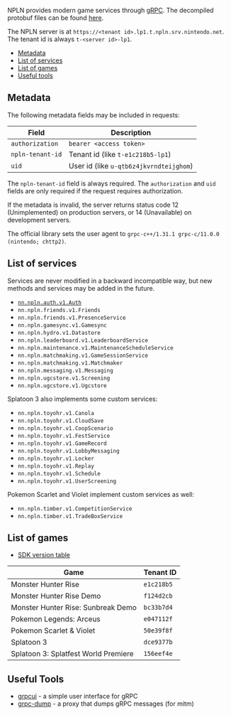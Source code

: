 NPLN provides modern game services through [gRPC](https://grpc.io/). The decompiled protobuf files can be found [here](https://github.com/kinnay/NPLN-Protocols).

The NPLN server is at `https://<tenant id>.lp1.t.npln.srv.nintendo.net`. The tenant id is always `t-<server id>-lp1`.

* [Metadata](#metadata)
* [List of services](#list-of-services)
* [List of games](#list-of-games)
* [Useful tools](#useful-tools)

## Metadata
The following metadata fields may be included in requests:

| Field | Description |
| --- | --- |
| `authorization` | `bearer <access token>` |
| `npln-tenant-id` | Tenant id (like `t-e1c218b5-lp1`) |
| `uid` | User id (like `u-qtb6z4jkvrndteijghom`) |

The `npln-tenant-id` field is always required. The `authorization` and `uid` fields are only required if the request requires authorization.

If the metadata is invalid, the server returns status code 12 (Unimplemented) on production servers, or 14 (Unavailable) on development servers.

The official library sets the user agent to `grpc-c++/1.31.1 grpc-c/11.0.0 (nintendo; chttp2)`.

## List of services
Services are never modified in a backward incompatible way, but new methods and services may be added in the future.

* [`nn.npln.auth.v1.Auth`](Auth-Service)
* `nn.npln.friends.v1.Friends`
* `nn.npln.friends.v1.PresenceService`
* `nn.npln.gamesync.v1.Gamesync`
* `nn.npln.hydro.v1.Datastore`
* `nn.npln.leaderboard.v1.LeaderboardService`
* `nn.npln.maintenance.v1.MaintenanceScheduleService`
* `nn.npln.matchmaking.v1.GameSessionService`
* `nn.npln.matchmaking.v1.Matchmaker`
* `nn.npln.messaging.v1.Messaging`
* `nn.npln.ugcstore.v1.Screening`
* `nn.npln.ugcstore.v1.Ugcstore`

Splatoon 3 also implements some custom services:

* `nn.npln.toyohr.v1.Canola`
* `nn.npln.toyohr.v1.CloudSave`
* `nn.npln.toyohr.v1.CoopScenario`
* `nn.npln.toyohr.v1.FestService`
* `nn.npln.toyohr.v1.GameRecord`
* `nn.npln.toyohr.v1.LobbyMessaging`
* `nn.npln.toyohr.v1.Locker`
* `nn.npln.toyohr.v1.Replay`
* `nn.npln.toyohr.v1.Schedule`
* `nn.npln.toyohr.v1.UserScreening`

Pokemon Scarlet and Violet implement custom services as well:

* `nn.npln.timber.v1.CompetitionService`
* `nn.npln.timber.v1.TradeBoxService`

## List of games
* [SDK version table](https://kinnay.github.io/view.html?page=switch&sort=npln&npln=1)

| Game | Tenant ID |
| --- | ---
| Monster Hunter Rise | `e1c218b5` |
| Monster Hunter Rise Demo | `f124d2cb` |
| Monster Hunter Rise: Sunbreak Demo | `bc33b7d4` |
| Pokemon Legends: Arceus | `e047112f` |
| Pokemon Scarlet & Violet | `50e39f8f` |
| Splatoon 3 | `dce9377b` |
| Splatoon 3: Splatfest World Premiere | `156eef4e` |

## Useful Tools
* [grpcui](https://github.com/fullstorydev/grpcui) - a simple user interface for gRPC
* [grpc-dump](https://github.com/bradleyjkemp/grpc-tools) - a proxy that dumps gRPC messages (for mitm)